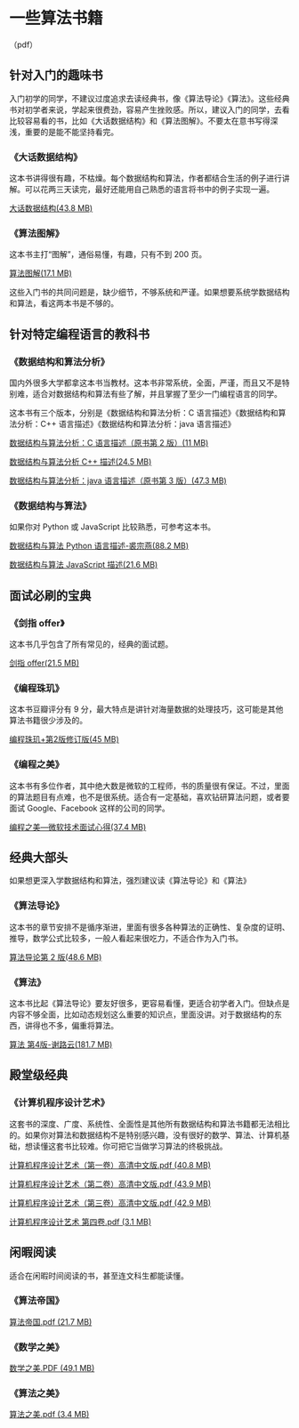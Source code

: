 # 一些算法书籍

（pdf）

## 针对入门的趣味书

入门初学的同学，不建议过度追求去读经典书，像《算法导论》《算法》。这些经典书对初学者来说，学起来很费劲，容易产生挫败感。所以，建议入门的同学，去看比较容易看的书，比如《大话数据结构》和《算法图解》。不要太在意书写得深浅，重要的是能不能坚持看完。

### 《大话数据结构》

这本书讲得很有趣，不枯燥。每个数据结构和算法，作者都结合生活的例子进行讲解。可以花两三天读完，最好还能用自己熟悉的语言将书中的例子实现一遍。

[大话数据结构(43.8 MB)](https://www.jianguoyun.com/p/DYXOfCsQzZOlBxjy5dID)

### 《算法图解》

这本书主打“图解”，通俗易懂，有趣，只有不到 200 页。

[算法图解(17.1 MB)](https://www.jianguoyun.com/p/DaNCSoEQzZOlBxj85dID)

这些入门书的共同问题是，缺少细节，不够系统和严谨。如果想要系统学数据结构和算法，看这两本书是不够的。

## 针对特定编程语言的教科书

### 《数据结构和算法分析》

国内外很多大学都拿这本书当教材。这本书非常系统，全面，严谨，而且又不是特别难，适合对数据结构和算法有些了解，并且掌握了至少一门编程语言的同学。

这本书有三个版本，分别是《数据结构和算法分析：C 语言描述》《数据结构和算法分析：C++ 语言描述》《数据结构和算法分析：java 语言描述》

[数据结构与算法分析：C 语言描述（原书第 2 版）(11 MB)](https://www.jianguoyun.com/p/DW6_bmEQzZOlBxiI5tID)

[数据结构与算法分析 C++ 描述(24.5 MB)](https://www.jianguoyun.com/p/DUtjxj0QzZOlBxiN5tID)

[数据结构与算法分析：java 语言描述（原书第 3 版）(47.3 MB)](https://www.jianguoyun.com/p/DWNmrPgQzZOlBxiO5tID)

### 《数据结构与算法》

如果你对 Python 或 JavaScript 比较熟悉，可参考这本书。

[数据结构与算法 Python 语言描述-裘宗燕(88.2 MB)](https://www.jianguoyun.com/p/DX68edYQzZOlBxiP5tID)

[数据结构与算法 JavaScript 描述(21.6 MB)](https://www.jianguoyun.com/p/DSdKTKMQzZOlBxiQ5tID)

## 面试必刷的宝典

### 《剑指 offer》

这本书几乎包含了所有常见的，经典的面试题。

[剑指 offer(21.5 MB)](https://www.jianguoyun.com/p/DSIXH-YQzZOlBxiU5tID)

### 《编程珠玑》

这本书豆瓣评分有 9 分，最大特点是讲针对海量数据的处理技巧，这可能是其他算法书籍很少涉及的。

[编程珠玑+第2版修订版(45 MB)](https://www.jianguoyun.com/p/DcYMDfgQzZOlBxiY5tID)

### 《编程之美》

这本书有多位作者，其中绝大数是微软的工程师，书的质量很有保证。不过，里面的算法题目有点难，也不是很系统。适合有一定基础，喜欢钻研算法问题，或者要面试 Google、Facebook 这样的公司的同学。

[编程之美—微软技术面试心得(37.4 MB)](https://www.jianguoyun.com/p/DWnKiHsQzZOlBxic5tID)

## 经典大部头

如果想更深入学数据结构和算法，强烈建议读《算法导论》和《算法》

### 《算法导论》

这本书的章节安排不是循序渐进，里面有很多各种算法的正确性、复杂度的证明、推导，数学公式比较多，一般人看起来很吃力，不适合作为入门书。

[算法导论第 2 版(48.6 MB)](https://www.jianguoyun.com/p/DVIdqFYQzZOlBxid5tID)

### 《算法》

这本书比起《算法导论》要友好很多，更容易看懂，更适合初学者入门。但缺点是内容不够全面，比如动态规划这么重要的知识点，里面没讲。对于数据结构的东西，讲得也不多，偏重将算法。

[算法 第4版-谢路云(181.7 MB)](https://www.jianguoyun.com/p/DW46Uy0QzZOlBxif5tID)

## 殿堂级经典

### 《计算机程序设计艺术》

这套书的深度、广度、系统性、全面性是其他所有数据结构和算法书籍都无法相比的。如果你对算法和数据结构不是特别感兴趣，没有很好的数学、算法、计算机基础，想读懂这套书比较难。你可把它当做学习算法的终极挑战。

[计算机程序设计艺术（第一卷）高清中文版.pdf (40.8 MB)](https://www.jianguoyun.com/p/DWYKRqUQzZOlBxiv5tID)

[计算机程序设计艺术（第二卷）高清中文版.pdf (43.9 MB)](https://www.jianguoyun.com/p/DXyvtzYQzZOlBxi05tID)

[计算机程序设计艺术（第三卷）高清中文版.pdf (42.9 MB)](https://www.jianguoyun.com/p/DVvHYiEQzZOlBxix5tID)

[计算机程序设计艺术 第四卷.pdf (3.1 MB)](https://www.jianguoyun.com/p/DWJVQFEQzZOlBxi25tID)

## 闲暇阅读

适合在闲暇时间阅读的书，甚至连文科生都能读懂。

### 《算法帝国》

[算法帝国.pdf (21.7 MB)](https://www.jianguoyun.com/p/DV2db14QzZOlBxit5tID)

### 《数学之美》

[数学之美.PDF (49.1 MB)](https://www.jianguoyun.com/p/DX2YhlsQzZOlBxiu5tID)

### 《算法之美》

[算法之美.pdf (3.4 MB)](https://www.jianguoyun.com/p/DQf9op4QzZOlBxiq5tID)
